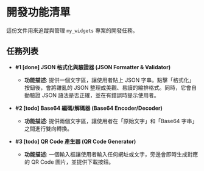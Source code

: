 # 開發功能清單

這份文件用來追蹤與管理 `my_widgets` 專案的開發任務。

## 任務列表

- **#1 [done] JSON 格式化與驗證器 (JSON Formatter & Validator)**
  - **功能描述**: 提供一個文字區，讓使用者貼上 JSON 字串。點擊「格式化」按鈕後，會將雜亂的 JSON 整理成美觀、易讀的縮排格式。同時，它會自動驗證 JSON 語法是否正確，並在有錯誤時提示使用者。

- **#2 [todo] Base64 編碼/解碼器 (Base64 Encoder/Decoder)**
  - **功能描述**: 提供兩個文字區，讓使用者在「原始文字」和「Base64 字串」之間進行雙向轉換。

- **#3 [todo] QR Code 產生器 (QR Code Generator)**
  - **功能描述**: 一個輸入框讓使用者輸入任何網址或文字，旁邊會即時生成對應的 QR Code 圖片，並提供下載按鈕。
